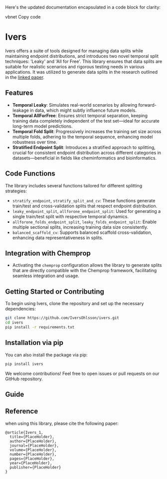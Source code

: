 
Here's the updated documentation encapsulated in a code block for clarity:

vbnet
Copy code
# Ivers

Ivers offers a suite of tools designed for managing data splits while maintaining endpoint distributions, and introduces two novel temporal split techniques: 'Leaky' and 'All for Free'. This library ensures that data splits are suitable for realistic scenarios and rigorous testing needs in various applications. It was utilized to generate data splits in the research outlined in the [linked paper](https://github.com/IversOhlsson/ivers).

## Features
  - **Temporal Leaky**: Simulates real-world scenarios by allowing forward-leakage in data, which might subtly influence future models.
  - **Temporal AllForFree**: Ensures strict temporal separation, keeping training data completely independent of the test set—ideal for accurate long-term model predictions.
  - **Temporal Fold Split**: Progressively increases the training set size across multiple folds, adhering to the temporal sequence, enhancing model robustness over time.
  - **Stratified Endpoint Split**: Introduces a stratified approach to splitting, crucial for consistent endpoint distribution across different categories in datasets—beneficial in fields like cheminformatics and bioinformatics.


## Code Functions
The library includes several functions tailored for different splitting strategies:

- `stratify_endpoint`, `stratify_split_and_cv`: These functions generate train/test and cross-validation splits that respect endpoint distribution.
- `leaky_endpoint_split`, `allforone_endpoint_split`: Used for generating a single train/test split with respective temporal dynamics.
- `allforone_folds_endpoint_split`, `leaky_folds_endpoint_split`: Enable multiple sectional splits, increasing training data size consistently.
- `balanced_scaffold_cv`: Supports balanced scaffold cross-validation, enhancing data representativeness in splits.


## Integration with Chemprop

- Activating the `chemprop` configuration allows the library to generate splits that are directly compatible with the Chemprop framework, facilitating seamless integration and usage.

## Getting Started or Contributing

To begin using Ivers, clone the repository and set up the necessary dependencies:

```bash
git clone https://github.com/IversOhlsson/ivers.git
cd ivers
pip install -r requirements.txt
```

## Installation via pip
You can also install the package via pip:
```bash
pip install ivers
```
We welcome contributions! Feel free to open issues or pull requests on our GitHub repository.

## Guide

## Reference
when using this library, please cite the following paper:
```
@article{Ivers_1,
  title={PlaceHolder},
  author={PlaceHolder},
  journal={PlaceHolder},
  volume={PlaceHolder},
  number={PlaceHolder},
  pages={PlaceHolder},
  year={PlaceHolder},
  publisher={PlaceHolder}
}
```
